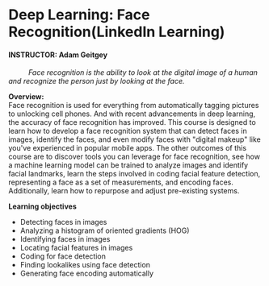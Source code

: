 # Deep Learning: Face Recognition(LinkedIn Learning)
#### INSTRUCTOR: Adam Geitgey

&nbsp;&nbsp;&nbsp;&nbsp;&nbsp;&nbsp;&nbsp;&nbsp;&nbsp; *Face recognition is the ability to look at the digital image of a human and recognize the person just by looking at the face.*

**Overview:** <br>
Face recognition is used for everything from automatically tagging pictures to unlocking cell phones. And with recent advancements in deep learning, the accuracy of face recognition has improved. This course is designed to learn how to develop a face recognition system that can detect faces in images, identify the faces, and even modify faces with "digital makeup" like you've experienced in popular mobile apps. The other outcomes of this course are to discover tools you can leverage for face recognition, see how a machine learning model can be trained to analyze images and identify facial landmarks, learn the steps involved in coding facial feature detection, representing a face as a set of measurements, and encoding faces. Additionally, learn how to repurpose and adjust pre-existing systems.

**Learning objectives**
* Detecting faces in images
* Analyzing a histogram of oriented gradients (HOG)
* Identifying faces in images
* Locating facial features in images
* Coding for face detection
* Finding lookalikes using face detection
* Generating face encoding automatically
